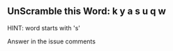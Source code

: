 UnScramble this Word: k y a s u q w
----------

HINT: word starts with 's'

Answer in the issue comments
